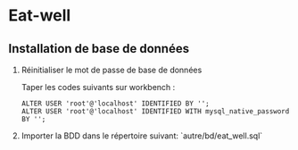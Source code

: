 # Eat-well

<h2>Installation de base de données</h2>
<ol>
<li>Réinitialiser le mot de passe de base de données</li>
  <p> 
    Taper les codes suivants sur workbench :
  </p>
  <p> 
    
    ALTER USER 'root'@'localhost' IDENTIFIED BY ''; 
    ALTER USER 'root'@'localhost' IDENTIFIED WITH mysql_native_password BY '';
    
  </p>
<li>Importer la BDD dans le répertoire suivant: `autre/bd/eat_well.sql`</li> 
</ol>
